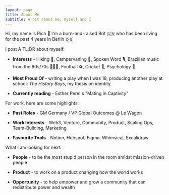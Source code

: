 ```yaml
---
layout: page
title: About Me
subtitle: A bit about me, myself and I
---
```


  Hi, my name is Rich 👋 I'm a born-and-raised Brit 🇬🇧 who has been living for the past 4 years in Berlin 🇩🇪 
  
  I post A TL;DR about myself:

  * **Interests** - Hiking 🥾, Campervaning 🚐, Spoken Word 🎙, Brazilian music from the 60s/70s 🎵🇧🇷, Football ⚽️, Cricket 🏏, Psychology 🧠

  * **Most Proud Of** - writing a play when I was 18, producing another play at school: *The History Boys*, my thesis on identity

  * **Currently reading** - Esther Perel's "Mating in Captivity"


  For work, here are some highlights:
  * **Past Roles** - GM Germany / VP Global Outcomes @ Le Wagon

  * **Work Interests** - Web3, Venture, Community, Product, Scaling Ops, Team-Building, Marketing

  * **Favourite Tools** - Notion, Hubspot, Figma, Whimsical, Excalidraw


  What I am looking for next:
  - **People** - to be the most stupid person in the room amidst mission-driven people

  - **Product** - to work on a product changing how the world works

  - **Opportunity** - to help empower and grow a community that can redistribute power and wealth

